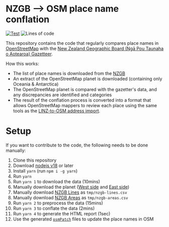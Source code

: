 # NZGB --> OSM place name conflation

[![Test](https://github.com/osm-nz/place-name-conflation/actions/workflows/ci.yml/badge.svg)](https://github.com/osm-nz/place-name-conflation/actions/workflows/ci.yml)
![Lines of code](https://img.shields.io/tokei/lines/github/osm-nz/place-name-conflation?color=green)

This repository contains the code that regularly compares place names in [OpenStreetMap](https://openstreetmap.org) with the [New Zealand Geographic Board (Ngā Pou Taunaha o Aotearoa) Gazetteer](https://gazetteer.linz.govt.nz).

How this works:

- The list of place names is downloaded from the [NZGB](https://gazetteer.linz.govt.nz/gaz.csv)
- An extract of the OpenStreetMap planet is downloaded (containing only Oceania & Antarctica)
- The OpenStreetMap planet is compared with the gazetter's data, and any discrepancies are identified and categories
- The result of the conflation process is converted into a format that allows OpenStreetMap mappers to review each place using the same tools as the [LINZ-to-OSM address import](https://github.com/osm-nz/linz-address-import).

# Setup

If you want to contribute to the code, the following needs to be done manually:

1. Clone this repository
1. Download [nodejs v18](https://nodejs.org) or later
1. Install `yarn` (run `npm i -g yarn`)
1. Run `yarn`
1. Run `yarn 1` to download the data (10mins)
1. Manually download the planet ([West side](https://app.protomaps.com/downloads/osm/6ce28ea0-70a3-4d9d-baf9-abbc3ea93f28) and [East side](https://app.protomaps.com/downloads/osm/3c51acd6-ac4f-448a-b36e-7c09cdb09c40))
1. Manually download [NZGB Lines](https://data.linz.govt.nz/layer/52423) as `tmp/nzgb-lines.csv`
1. Manually download [NZGB Areas](https://data.linz.govt.nz/layer/52424) as `tmp/nzgb-areas.csv`
1. Run `yarn 2` to preprocess the data (15mins)
1. Run `yarn 3` to conflate the data (2mins)
1. Run `yarn 4` to generate the HTML report (1sec)
1. Use the generated [`osmPatch`](https://github.com/osm-nz/linz-address-import/blob/main/SPEC.md) files to update the place names in OSM
